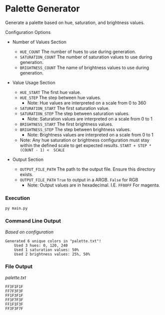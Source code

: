 # Palette Generator

Generate a palette based on hue, saturation, and brightness values.

Configuration Options

* Number of Values Section
  * `HUE_COUNT` The number of hues to use during generation.
  * `SATURATION_COUNT` The number of saturation values to use during generation.
  * `BRIGHTNESS_COUNT` The name of brightness values to use during generation.

* Value Usage Section
  * `HUE_START` The first hue value.
  * `HUE_STEP` The step between hue values.
    * Note: Hue values are interpreted on a scale from 0 to 360
  * `SATURATION_START` The first saturation value.
  * `SATURATION_STEP` The step between saturation values.
    * Note: Saturation values are interpreted on a scale from 0 to 1
  * `BRIGHTNESS_START` The first brightness values.
  * `BRIGHTNESS_STEP` The step between brightness values.
    * Note: Brightness values are interpreted on a scale from 0 to 1
  * Note: Any hue saturation or brightness configuration must stay within the defined scale
    to get expected results. `START + STEP * (COUNT - 1) <  SCALE`

* Output Section
  * `OUTPUT_FILE_PATH` The path to the output file. Ensure this directory exists.
  * `OUTPUT_FILE_PATH` `True` to output in a ARGB. `False` for RGB
    * Note: Output values are in hexadecimal. I.E. `FF00FF` For magenta.

### Execution
```commandline
py main.py
```

### Command Line Output
*Based on configuration*
```
Generated 6 unique colors in "palette.txt"!
	Used 3 hues: 0, 120, 240
	Used 1 saturation values: 50%
	Used 2 brightness values: 25%, 50%
```

### File Output
*palette.txt*
```
FF3F1F1F
FF7F3F3F
FF1F3F1F
FF3F7F3F
FF1F1F3F
FF3F3F7F
```